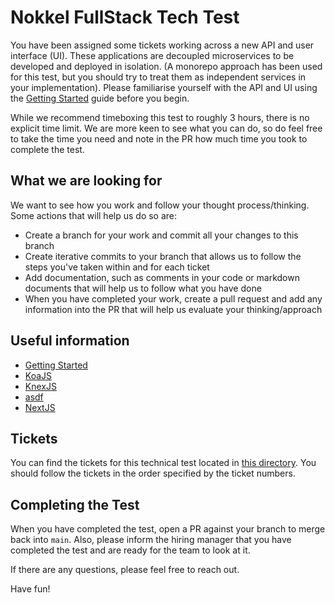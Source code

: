 # Nokkel FullStack Tech Test

You have been assigned some tickets working across a new API and user interface (UI). These applications are decoupled microservices to be developed and deployed in isolation. (A monorepo approach has been used for this test, but you should try to treat them as independent services in your implementation). Please familiarise yourself with the API and UI using the [Getting Started](docs/getting-started.md) guide before you begin.

While we recommend timeboxing this test to roughly 3 hours, there is no explicit time limit. We are more keen to see what you can do, so do feel free to take the time you need and note in the PR how much time you took to complete the test.

## What we are looking for

We want to see how you work and follow your thought process/thinking. Some actions that will help us do so are:

* Create a branch for your work and commit all your changes to this branch
* Create iterative commits to your branch that allows us to follow the steps you've taken within and for each ticket
* Add documentation, such as comments in your code or markdown documents that will help us to follow what you have done
* When you have completed your work, create a pull request and add any information into the PR that will help us evaluate your thinking/approach

## Useful information

* [Getting Started](docs/getting-started.md)
* [KoaJS](https://koajs.com)
* [KnexJS](https://knexjs.org)
* [asdf](https://asdf-vm.com)
* [NextJS](https://nextjs.org)

## Tickets

You can find the tickets for this technical test located in [this directory](docs/tickets). You should follow the tickets in the order specified by the ticket numbers.

## Completing the Test

When you have completed the test, open a PR against your branch to merge back into `main`. Also, please inform the hiring manager that you have completed the test and are ready for the team to look at it.

If there are any questions, please feel free to reach out.

Have fun!
